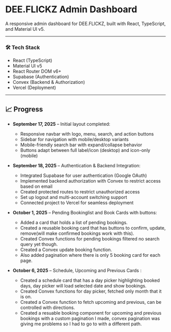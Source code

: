 # DEE.FLICKZ Admin Dashboard

A responsive admin dashboard for DEE.FLICKZ, built with React, TypeScript, and Material UI v5.

---

### 🛠 Tech Stack

- React (TypeScript)  
- Material UI v5  
- React Router DOM v6+  
- Supabase (Authentication)  
- Convex (Backend & Authorization)  
- Vercel (Deployment)


---

## 📈 Progress

- **September 17, 2025** – Initial layout completed:
  - Responsive navbar with logo, menu, search, and action buttons
  - Sidebar for navigation with mobile/desktop variants
  - Mobile-friendly search bar with expand/collapse behavior
  - Buttons adapt between full label/icon (desktop) and icon-only (mobile)

- **September 18, 2025** – Authentication & Backend Integration:  
  - Integrated Supabase for user authentication (Google OAuth)  
  - Implemented backend authorization with Convex to restrict access based on email
  - Created protected routes to restrict unauthorized access  
  - Set up logout and multi-account switching support  
  - Connected project to Vercel for seamless deployment

- **October 1, 2025** – Pending Bookinglist and Book Cards with buttons:  
  - Added a card that holds a list of pending bookings.  
  - Created a reusable booking card that has buttons to confirm, update, remove(will make confirmed bookings work with this).
  - Created Convex functions for pending bookings filtered no search query yet though.
  - Created a Convex update booking function. 
  - Also added pagination where there is only 5 booking card for each page.

- **October 6, 2025** – Schedule, Upcoming and Previous Cards :  
  - Created a schedule card that has a day picker highlighting booked days, day picker will load selected date and show bookings.  
  - Created Convex functions for day picker, fetched only month that it is on.
  - Created a Convex function to fetch upcoming and previous, can be controlled with directions.
  - Created a resuable booking component for upcoming and previous bookings with a custom pagination I made, convex pagination was giving me problems so I had to go to with a different path.
